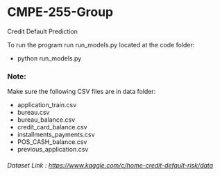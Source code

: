 # CMPE-255-Group
Credit Default Prediction

To run the program run run_models.py located at the code folder:
* python run_models.py

### Note: 
Make sure the following CSV files are in data folder:
* application_train.csv
* bureau.csv
* bureau_balance.csv
* credit_card_balance.csv
* installments_payments.csv
* POS_CASH_balance.csv
* previous_application.csv


###### Dataset Link : https://www.kaggle.com/c/home-credit-default-risk/data
